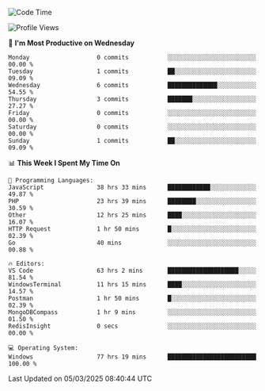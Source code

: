 <!--START_SECTION:waka-->
![Code Time](http://img.shields.io/badge/Code%20Time-4%2C280%20hrs%206%20mins-blue)

![Profile Views](http://img.shields.io/badge/Profile%20Views-0-blue)

📅 **I'm Most Productive on Wednesday** 

```text
Monday                   0 commits           ░░░░░░░░░░░░░░░░░░░░░░░░░   00.00 % 
Tuesday                  1 commits           ██░░░░░░░░░░░░░░░░░░░░░░░   09.09 % 
Wednesday                6 commits           ██████████████░░░░░░░░░░░   54.55 % 
Thursday                 3 commits           ███████░░░░░░░░░░░░░░░░░░   27.27 % 
Friday                   0 commits           ░░░░░░░░░░░░░░░░░░░░░░░░░   00.00 % 
Saturday                 0 commits           ░░░░░░░░░░░░░░░░░░░░░░░░░   00.00 % 
Sunday                   1 commits           ██░░░░░░░░░░░░░░░░░░░░░░░   09.09 % 
```


📊 **This Week I Spent My Time On** 

```text
💬 Programming Languages: 
JavaScript               38 hrs 33 mins      ████████████░░░░░░░░░░░░░   49.87 % 
PHP                      23 hrs 39 mins      ████████░░░░░░░░░░░░░░░░░   30.59 % 
Other                    12 hrs 25 mins      ████░░░░░░░░░░░░░░░░░░░░░   16.07 % 
HTTP Request             1 hr 50 mins        █░░░░░░░░░░░░░░░░░░░░░░░░   02.39 % 
Go                       40 mins             ░░░░░░░░░░░░░░░░░░░░░░░░░   00.88 % 

🔥 Editors: 
VS Code                  63 hrs 2 mins       ████████████████████░░░░░   81.54 % 
WindowsTerminal          11 hrs 15 mins      ████░░░░░░░░░░░░░░░░░░░░░   14.57 % 
Postman                  1 hr 50 mins        █░░░░░░░░░░░░░░░░░░░░░░░░   02.39 % 
MongoDBCompass           1 hr 9 mins         ░░░░░░░░░░░░░░░░░░░░░░░░░   01.50 % 
RedisInsight             0 secs              ░░░░░░░░░░░░░░░░░░░░░░░░░   00.00 % 

💻 Operating System: 
Windows                  77 hrs 19 mins      █████████████████████████   100.00 % 
```


 Last Updated on 05/03/2025 08:40:44 UTC
<!--END_SECTION:waka-->
